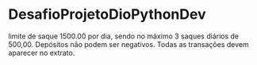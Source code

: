 # DesafioProjetoDioPythonDev
limite de saque 1500.00 por dia, sendo no máximo 3 saques diários de 500,00. Depósitos não podem ser negativos. Todas as transações devem aparecer no extrato.
